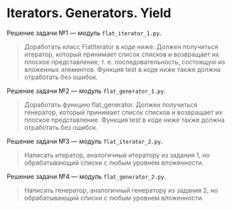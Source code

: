 # Iterators. Generators. Yield

Решение задачи №1 — модуль `flat_iterator_1.py`.

> Доработать класс FlatIterator в коде ниже. Должен получиться итератор, который принимает список списков и возвращает их плоское представление, т. е. последовательность, состоящую из вложенных элементов. Функция test в коде ниже также должна отработать без ошибок.

Решение задачи №2 — модуль `flat_generator_1.py`.

> Доработать функцию flat_generator. Должен получиться генератор, который принимает список списков и возвращает их плоское представление. Функция test в коде ниже также должна отработать без ошибок.

Решение задачи №3 — модуль `flat_iterator_2.py`.

> Написать итератор, аналогичный итератору из задания 1, но обрабатывающий списки с любым уровнем вложенности.

Решение задачи №4 — модуль `flat_generator_2.py`.

> Написать генератор, аналогичный генератору из задания 2, но обрабатывающий списки с любым уровнем вложенности.
